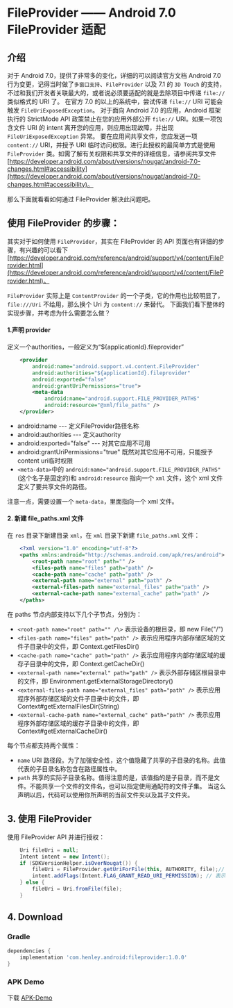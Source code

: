# FileProvider —— Android 7.0 FileProvider 适配

## 介绍 ##
对于 Android 7.0，提供了非常多的变化，详细的可以阅读官方文档 Android 7.0 行为变更，记得当时做了`多窗口支持`、`FileProvider` 以及 7.1 的 `3D Touch` 的支持，不过和我们开发者关联最大的，或者说必须要适配的就是去除项目中传递 `file://` 类似格式的 URI 了。
在官方 7.0 的以上的系统中，尝试传递 `file://` URI 可能会触发 `FileUriExposedException`。
对于面向 Android 7.0 的应用，Android 框架执行的 StrictMode API 政策禁止在您的应用外部公开 `file://` URI。如果一项包含文件 URI 的 intent 离开您的应用，则应用出现故障，并出现 `FileUriExposedException` 异常。
要在应用间共享文件，您应发送一项 `content://` URI，并授予 URI 临时访问权限。进行此授权的最简单方式是使用 `FileProvider` 类。如需了解有关权限和共享文件的详细信息，请参阅共享文件 [https://developer.android.com/about/versions/nougat/android-7.0-changes.html#accessibility](https://developer.android.com/about/versions/nougat/android-7.0-changes.html#accessibility)。

那么下面就看看如何通过 FileProvider 解决此问题吧。

## 使用 FileProvider 的步骤： ##
其实对于如何使用 `FileProvider`，其实在 FileProvider 的 API 页面也有详细的步骤，有兴趣的可以看下 [https://developer.android.com/reference/android/support/v4/content/FileProvider.html](https://developer.android.com/reference/android/support/v4/content/FileProvider.html)。

`FileProvider` 实际上是 `ContentProvider` 的一个子类，它的作用也比较明显了，`file:///Uri` 不给用，那么换个 Uri 为 `content://` 来替代。
下面我们看下整体的实现步骤，并考虑为什么需要怎么做？

#### 1.声明 provider ####
定义一个authorities，一般定义为“${applicationId}.fileprovider”
```xml
    <provider
        android:name="android.support.v4.content.FileProvider"
        android:authorities="${applicationId}.fileprovider"
        android:exported="false"
        android:grantUriPermissions="true">
        <meta-data
            android:name="android.support.FILE_PROVIDER_PATHS"
            android:resource="@xml/file_paths" />
    </provider>
```
* android:name --- 定义FileProvider路径名称
* android:authorities --- 定义authority
* android:exported="false" --- 对其它应用不可用
* android:grantUriPermissions="true"  既然对其它应用不可用，只能授予content uri临时权限
* `<meta-data>`中的 `android:name="android.support.FILE_PROVIDER_PATHS"`(这个名子是固定的)和 `android:resource` 指向一个 `xml` 文件，这个 xml 文件定义了要共享文件的路径。

注意一点，需要设置一个 `meta-data`，里面指向一个 xml 文件。

#### 2. 新建 file_paths.xml 文件 ####
在 `res` 目录下新建目录 `xml`，在 `xml` 目录下新建 `file_paths.xml` 文件：
```xml
    <?xml version="1.0" encoding="utf-8"?>
    <paths xmlns:android="http://schemas.android.com/apk/res/android">
        <root-path name="root" path="" />
        <files-path name="files" path="path" />
        <cache-path name="cache" path="path" />
        <external-path name="external" path="path" />
        <external-files-path name="external_files" path="path" />
        <external-cache-path name="external_cache" path="path" />
    </paths>
```
在 paths 节点内部支持以下几个子节点，分别为：
* `<root-path name="root" path="" /\>` 表示设备的根目录，即 new File("/")
* `<files-path name="files" path="path" />` 表示应用程序内部存储区域的文件子目录中的文件，即 Context.getFilesDir()
* `<cache-path name="cache" path="path" />` 表示应用程序内部存储区域的缓存子目录中的文件，即 Context.getCacheDir()
* `<external-path name="external" path="path" />` 表示外部存储区根目录中的文件，即 Environment.getExternalStorageDirectory()
* `<external-files-path name="external_files" path="path" />` 表示应用程序外部存储区域的文件子目录中的文件，即 Context#getExternalFilesDir(String)
* `<external-cache-path name="external_cache" path="path" />` 表示应用程序外部存储区域的缓存子目录中的文件，即 Context#getExternalCacheDir()

每个节点都支持两个属性：
* `name` URI 路径段。为了加强安全性，这个值隐藏了共享的子目录的名称。此值代表的子目录名称包含在路径属性中。
* `path` 共享的实际子目录名称。值得注意的是，该值指的是子目录，而不是文件。不能共享一个文件的文件名，也可以指定使用通配符的文件子集。
当这么声明以后，代码可以使用你所声明的当前文件夹以及其子文件夹。

## 3. 使用 FileProvider ##
使用 FileProvider API 并进行授权：
```java
    Uri fileUri = null;
    Intent intent = new Intent();
    if (SDKVersionHelper.isOverNougat()) {
        fileUri = FileProvider.getUriForFile(this, AUTHORITY, file);// 通过FileProvider创建一个content类型的Uri
        intent.addFlags(Intent.FLAG_GRANT_READ_URI_PERMISSION); // 表示对目标应用临时授权该Uri所代表的文件
    } else {
        fileUri = Uri.fromFile(file);
    }
```

## 4. Download ##
### Gradle ###
```gradle
dependencies {
    implementation 'com.henley.android:fileprovider:1.0.0'
}
```

### APK Demo ###

下载 [APK-Demo](https://github.com/HenleyLee/FileProvider/raw/master/app/app-release.apk)

